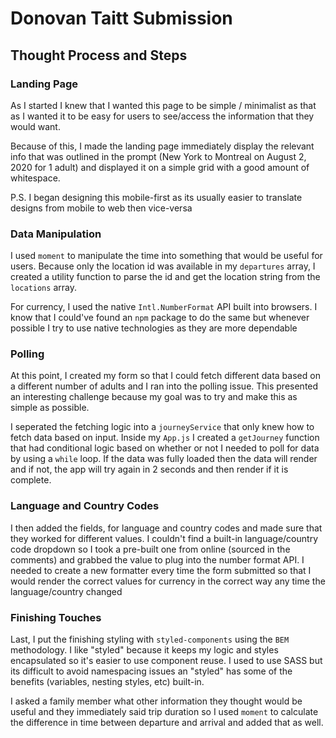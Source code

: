 # Donovan Taitt Submission

## Thought Process and Steps

### Landing Page

As I started I knew that I wanted this page to be simple / minimalist as that as I wanted it to be easy for users to see/access the information that they would want.

Because of this, I made the landing page immediately display the relevant info that was outlined in the prompt (New York to Montreal on August 2, 2020 for 1 adult) and displayed it on a simple grid with a good amount of whitespace.

P.S. I began designing this mobile-first as its usually easier to translate designs from mobile to web then vice-versa

### Data Manipulation

I used `moment` to manipulate the time into something that would be useful for users. Because only the location id was available in my `departures` array, I created a utility function to parse the id and get the location string from the `locations` array.

For currency, I used the native `Intl.NumberFormat` API built into browsers. I know that I could've found an `npm` package to do the same but whenever possible I try to use native technologies as they are more dependable

### Polling

At this point, I created my form so that I could fetch different data based on a different number of adults and I ran into the polling issue. This presented an interesting challenge because my goal was to try and make this as simple as possible.

I seperated the fetching logic into a `journeyService` that only knew how to fetch data based on input. Inside my `App.js` I created a `getJourney` function that had conditional logic based on whether or not I needed to poll for data by using a `while` loop. If the data was fully loaded then the data will render and if not, the app will try again in 2 seconds and then render if it is complete.

### Language and Country Codes

I then added the fields, for language and country codes and made sure that they worked for different values. I couldn't find a built-in language/country code dropdown so I took a pre-built one from online (sourced in the comments) and grabbed the value to plug into the number format API. I needed to create a new formatter every time the form submitted so that I would render the correct values for currency in the correct way any time the language/country changed

### Finishing Touches

Last, I put the finishing styling with `styled-components` using the `BEM` methodology. I like "styled" because it keeps my logic and styles encapsulated so it's easier to use component reuse. I used to use SASS but its difficult to avoid namespacing issues an "styled" has some of the benefits (variables, nesting styles, etc) built-in.

I asked a family member what other information they thought would be useful and they immediately said trip duration so I used `moment` to calculate the difference in time between departure and arrival and added that as well.
